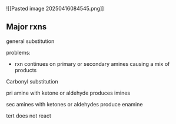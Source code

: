 ![[Pasted image 20250416084545.png]]

## Major rxns
general substitution 

problems:
- rxn continues on primary or secondary amines causing a mix of products

Carbonyl substitution


pri amine with ketone or aldehyde produces imines  

sec amines with ketones or aldehydes produce enamine

tert does not react